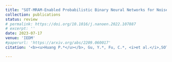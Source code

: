 ```yaml
---
title: "SOT-MRAM-Enabled Probabilistic Binary Neural Networks for Noise-Tolerant and Fast Training"
collection: publications
status: review
# permalink: https://doi.org/10.1016/j.nanoen.2022.107887
# excerpt: ''
date: 2023-07-17
venue: 'IEDM'
#paperurl: 'https://arxiv.org/abs/2209.060017'
citation: '<b><u>Huang P.*</u></b>, Gu, Y.*, Fu, C.*, <i>et al.</i>,SOT-MRAM-Enabled Probabilistic Binary Neural Networks for Noise-Tolerant and Fast Training (under review by <b><i>IEDM 2023</i></b>).'

---
```

<!-- The self-powered wireless switch is one of the successful battery-free electronic products, which can be fully powered by a small mechanical energy harvesting (MEH). In most existing designs, bistable toggling electromagnetic energy harvesters are utilized to extract the mechanical energy associated with the switch toggling motions. Although such MEH modules are already put into volume production, the toggling dynamics and their energy profile have not been seriously investigated yet. This paper gives a comprehensive study of this toggling MEH. The released energy in a toggling action is quantified based on a varying potential well theoretical model. The mechanical–magnetic–electrical interaction within this dynamic system is better revealed with a simulation model built in Matlab Simulink. Experimental results further validate both the theory and simulation. The new insight into these quasi-static MEH systems and their essential potential energy precharging mechanism fills the gap between leading engineering practice and lagging academic study, in terms of application significance, over the last two decades. -->

<!-- [Download paper here](https://doi.org/10.1016/j.nanoen.2022.107887) -->

<!-- Recommended citation: Your Name, You. (2009). "Paper Title Number 1." <i>Journal 1</i>. 1(1). -->
